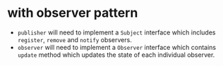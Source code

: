 # with observer pattern

- `publisher` will need to implement a `Subject` interface which includes
  `register`, `remove` and `notify` observers.
- `observer` will need to implement a `Observer` interface which contains
  `update` method which updates the state of each individual observer.